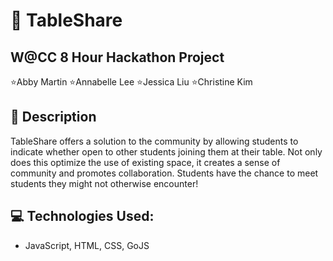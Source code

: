 # 🦆 TableShare

W@CC 8 Hour Hackathon Project
------------------------------------------
⭐Abby Martin
⭐Annabelle Lee
⭐Jessica Liu
⭐Christine Kim

## 💁 Description
TableShare offers a solution to the community by allowing students to indicate whether open to other students joining them at their table. Not only does this optimize the use of existing space, it creates a sense of community and promotes collaboration. Students have the chance to meet students they might not otherwise encounter!

## 💻 Technologies Used:
* JavaScript, HTML, CSS, GoJS



